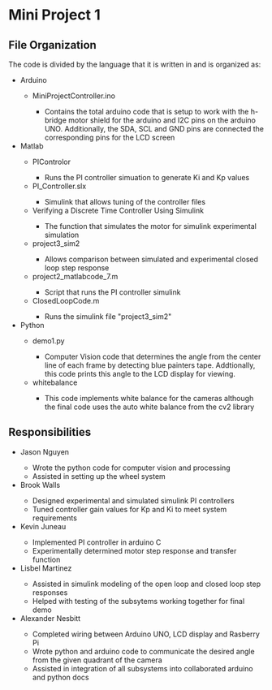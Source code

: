 
# Mini Project 1
## File Organization
The code is divided by the language that it is written in and is organized as:
<ul>
  <li>Arduino</li>
    <ul>
      <li>MiniProjectController.ino</li>
      <ul><li>Contains the total arduino code that is setup to work with the h-bridge motor shield for the arduino and I2C pins on the arduino UNO. Additionally, the SDA, SCL and GND pins are connected the corresponding pins for the LCD screen</li></ul>
    </ul>
  <li>Matlab</li>
    <ul>
        <li>PIControlor</li>
          <ul><li>Runs the PI controller simuation to generate Ki and Kp values</li></ul>
        <li>PI_Controller.slx</li>
          <ul><li>Simulink that allows tuning of the controller files</li></ul>
        <li>Verifying a Discrete Time Controller Using Simulink </li>
          <ul><li>The function that simulates the motor for simulink experimental simulation</li></ul>
        <li>project3_sim2 </li>
          <ul><li>Allows comparison between simulated and experimental closed loop step response</li></ul>
        <li>project2_matlabcode_7.m</li>
          <ul><li>Script that runs the PI controller simulink</li></ul>
        <li>ClosedLoopCode.m</li>
          <ul><li>Runs the simulink file "project3_sim2"</li></ul>
    </ul>
  <li>Python</li>
    <ul>
      <li>demo1.py</li>
        <ul><li>Computer Vision code that determines the angle from the center line of each frame by detecting blue painters tape. Addtionally, this code prints this angle to the LCD display for viewing.</li></ul>
      <li>whitebalance</li>
        <ul><li>This code implements white balance for the cameras although the final code uses the auto white balance from the cv2 library</li></ul>
    </ul>
</ul>

## Responsibilities
<ul>
  <li>Jason Nguyen</li>
    <ul>
       <li>Wrote the python code for computer vision and processing</li>
       <li>Assisted in setting up the wheel system</li>
    </ul>
  <li>Brook Walls</li>
    <ul>
        <li>Designed experimental and simulated simulink PI controllers</li>
        <li>Tuned controller gain values for Kp and Ki to meet system requirements</li>
    </ul>
  <li>Kevin Juneau</li>
    <ul>
        <li>Implemented PI controller in arduino C</li>
        <li>Experimentally determined motor step response and transfer function</li>
    </ul>
  <li>Lisbel Martinez</li>
    <ul>
        <li>Assisted in simulink modeling of the open loop and closed loop step responses</li>
        <li>Helped with testing of the subsytems working together for final demo</li>
    </ul>
  <li>Alexander Nesbitt</li>
    <ul>
      <li>Completed wiring between Arduino UNO, LCD display and Rasberry Pi</li>
      <li>Wrote python and arduino code to communicate the desired angle from the given quadrant of the camera</li>
      <li>Assisted in integration of all subsystems into collaborated arduino and python docs
    </ul>
</ul>
